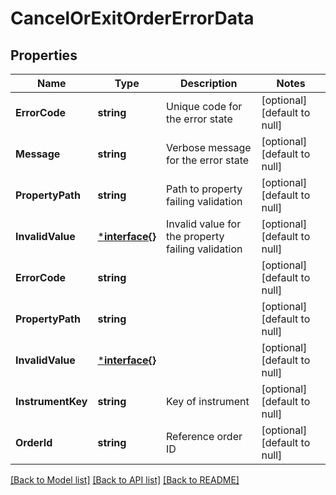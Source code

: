 # CancelOrExitOrderErrorData

## Properties
Name | Type | Description | Notes
------------ | ------------- | ------------- | -------------
**ErrorCode** | **string** | Unique code for the error state | [optional] [default to null]
**Message** | **string** | Verbose message for the error state | [optional] [default to null]
**PropertyPath** | **string** | Path to property failing validation | [optional] [default to null]
**InvalidValue** | [***interface{}**](interface{}.md) | Invalid value for the property failing validation | [optional] [default to null]
**ErrorCode** | **string** |  | [optional] [default to null]
**PropertyPath** | **string** |  | [optional] [default to null]
**InvalidValue** | [***interface{}**](interface{}.md) |  | [optional] [default to null]
**InstrumentKey** | **string** | Key of instrument | [optional] [default to null]
**OrderId** | **string** | Reference order ID | [optional] [default to null]

[[Back to Model list]](../README.md#documentation-for-models) [[Back to API list]](../README.md#documentation-for-api-endpoints) [[Back to README]](../README.md)

